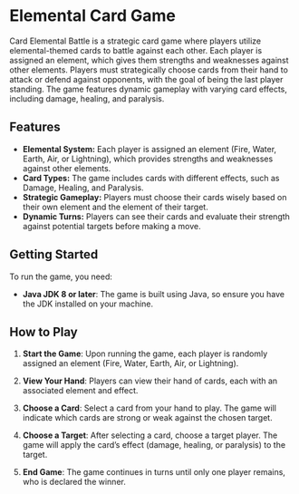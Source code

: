 # Elemental Card Game

Card Elemental Battle is a strategic card game where players utilize elemental-themed cards to battle against each other. Each player is assigned an element, which gives them strengths and weaknesses against other elements. Players must strategically choose cards from their hand to attack or defend against opponents, with the goal of being the last player standing. The game features dynamic gameplay with varying card effects, including damage, healing, and paralysis.
## Features

- **Elemental System:** Each player is assigned an element (Fire, Water, Earth, Air, or Lightning), which provides strengths and weaknesses against other elements.
- **Card Types:** The game includes cards with different effects, such as Damage, Healing, and Paralysis.
- **Strategic Gameplay:** Players must choose their cards wisely based on their own element and the element of their target.
- **Dynamic Turns:** Players can see their cards and evaluate their strength against potential targets before making a move.



## Getting Started

To run the game, you need:

- **Java JDK 8 or later**: The game is built using Java, so ensure you have the JDK installed on your machine.
## How to Play

1. **Start the Game**: Upon running the game, each player is randomly assigned an element (Fire, Water, Earth, Air, or Lightning).

2. **View Your Hand**: Players can view their hand of cards, each with an associated element and effect.

3. **Choose a Card**: Select a card from your hand to play. The game will indicate which cards are strong or weak against the chosen target.

4. **Choose a Target**: After selecting a card, choose a target player. The game will apply the card’s effect (damage, healing, or paralysis) to the target.

5. **End Game**: The game continues in turns until only one player remains, who is declared the winner.
